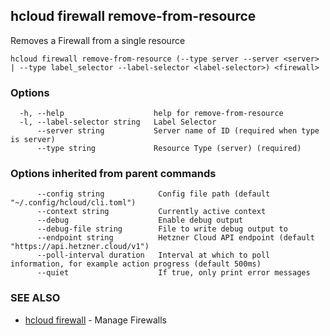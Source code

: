 ## hcloud firewall remove-from-resource

Removes a Firewall from a single resource

```
hcloud firewall remove-from-resource (--type server --server <server> | --type label_selector --label-selector <label-selector>) <firewall>
```

### Options

```
  -h, --help                    help for remove-from-resource
  -l, --label-selector string   Label Selector
      --server string           Server name of ID (required when type is server)
      --type string             Resource Type (server) (required)
```

### Options inherited from parent commands

```
      --config string            Config file path (default "~/.config/hcloud/cli.toml")
      --context string           Currently active context
      --debug                    Enable debug output
      --debug-file string        File to write debug output to
      --endpoint string          Hetzner Cloud API endpoint (default "https://api.hetzner.cloud/v1")
      --poll-interval duration   Interval at which to poll information, for example action progress (default 500ms)
      --quiet                    If true, only print error messages
```

### SEE ALSO

* [hcloud firewall](hcloud_firewall.md)	 - Manage Firewalls
